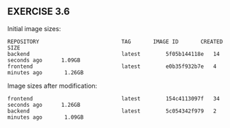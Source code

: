 ## EXERCISE 3.6
Initial image sizes:
```shell
REPOSITORY                          TAG       IMAGE ID       CREATED          SIZE
backend                             latest        5f05b144118e   14 seconds ago      1.09GB
frontend                            latest        e0b35f932b7e   4 minutes ago       1.26GB
```
Image sizes after modification:
```shell
frontend                            latest        154c4113097f   34 seconds ago      1.26GB
backend                             latest        5c054342f979   2 minutes ago       1.09GB
```

